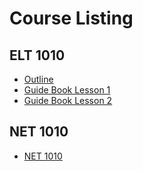 # Course Listing

## ELT 1010
- [Outline](./ELT1010/Outline.md)
- [Guide Book Lesson 1](./ELT1010/ELT1010%20Guide%20Book%20Lesson%201.md)
- [Guide Book Lesson 2](./ELT1010/ELT1010%20Guide%20Book%20Lesson%202.md)

## NET 1010
- [NET 1010](./NET1010/Outline.md)

